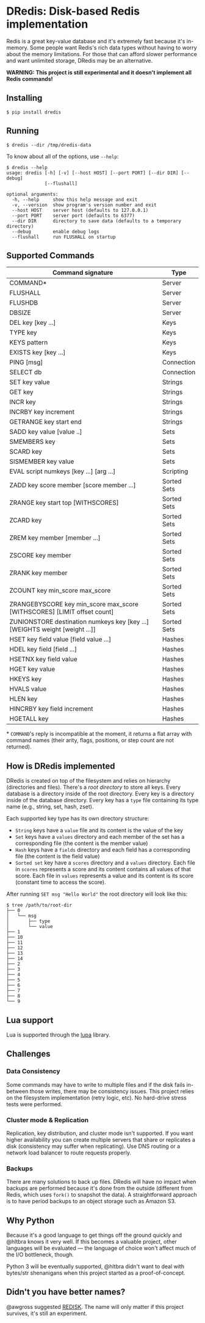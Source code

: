 # DRedis: Disk-based Redis implementation

Redis is a great key-value database and it's extremely fast because it's in-memory.
Some people want Redis's rich data types without having to worry about the memory limitations. For those
that can afford slower performance and want unlimited storage, DRedis may be an alternative.

**WARNING: This project is still experimental and it doesn't implement all Redis commands!**



## Installing

```shell
$ pip install dredis
```

## Running


```shell
$ dredis --dir /tmp/dredis-data
```

To know about all of the options, use `--help`:

```shell
$ dredis --help
usage: dredis [-h] [-v] [--host HOST] [--port PORT] [--dir DIR] [--debug]
              [--flushall]

optional arguments:
  -h, --help     show this help message and exit
  -v, --version  show program's version number and exit
  --host HOST    server host (defaults to 127.0.0.1)
  --port PORT    server port (defaults to 6377)
  --dir DIR      directory to save data (defaults to a temporary directory)
  --debug        enable debug logs
  --flushall     run FLUSHALL on startup
```

## Supported Commands

Command signature                            | Type
---------------------------------------------|-----
COMMAND\*                                    | Server
FLUSHALL                                     | Server
FLUSHDB                                      | Server
DBSIZE                                       | Server
DEL key [key ...]                            | Keys
TYPE key                                     | Keys
KEYS pattern                                 | Keys
EXISTS key [key ...]                         | Keys
PING [msg]                                   | Connection
SELECT db                                    | Connection
SET key value                                | Strings
GET key                                      | Strings
INCR key                                     | Strings
INCRBY key increment                         | Strings
GETRANGE key start end                       | Strings
SADD key value [value ..]                    | Sets
SMEMBERS key                                 | Sets
SCARD key                                    | Sets
SISMEMBER key value                          | Sets
EVAL script numkeys [key ...] [arg ...]      | Scripting
ZADD key score member [score member ...]     | Sorted Sets
ZRANGE key start top [WITHSCORES]            | Sorted Sets
ZCARD key                                    | Sorted Sets
ZREM key member [member ...]                 | Sorted Sets
ZSCORE key member                            | Sorted Sets
ZRANK key member                             | Sorted Sets
ZCOUNT key min_score max_score               | Sorted Sets
ZRANGEBYSCORE key min_score max_score [WITHSCORES] [LIMIT offset count] | Sorted Sets
ZUNIONSTORE destination numkeys key [key ...] [WEIGHTS weight [weight ...]] | Sorted Sets
HSET key field value [field value ...]       | Hashes
HDEL key field [field ...]                   | Hashes
HSETNX key field value                       | Hashes
HGET key value                               | Hashes
HKEYS key                                    | Hashes
HVALS value                                  | Hashes
HLEN key                                     | Hashes
HINCRBY key field increment                  | Hashes
HGETALL key                                  | Hashes

\* `COMMAND`'s reply is incompatible at the moment, it returns a flat array with command names (their arity, flags, positions, or step count are not returned). 


## How is DRedis implemented

DRedis is created on top of the filesystem and relies on hierarchy (directories and files).
There's a *root directory* to store all keys. Every database is a directory inside of the root directory.
Every key is a directory inside of the database directory. Every key has a `type` file containing its type name (e.g., string, set, hash, zset).

Each supported key type has its own directory structure:
* `String` keys have a `value` file and its content is the value of the key
* `Set` keys have a `values` directory and each member of the set has a corresponding file (the content is the member value)
* `Hash` keys have a `fields` directory and each field has a corresponding file (the content is the field value)
* `Sorted set` key have a `scores` directory and a `values` directory.
Each file in `scores` represents a score and its content contains all values of that score.
Each file in `values` represents a value and its content is its score (constant time to access the score).

After running `SET msg "Hello World"` the root directory will look like this:

```
$ tree /path/to/root-dir
├── 0
│   └── msg
│       ├── type
│       └── value
├── 1
├── 10
├── 11
├── 12
├── 13
├── 14
├── 2
├── 3
├── 4
├── 5
├── 6
├── 7
├── 8
└── 9

```

## Lua support

Lua is supported through the [lupa](https://github.com/scoder/lupa) library.


## Challenges

### Data Consistency

Some commands may have to write to multiple files and if the disk fails in-between those writes, there may be consistency issues.
This project relies on the filesystem implementation (retry logic, etc). No hard-drive stress tests were performed. 

### Cluster mode & Replication

Replication, key distribution, and cluster mode isn't supported.
If you want higher availability you can create multiple servers that share or replicates a disk (consistency may suffer when replicating).
Use DNS routing or a network load balancer to route requests properly.

### Backups

There are many solutions to back up files. DRedis will have no impact when backups are performed because it's done from the outside (different from Redis, which uses `fork()` to snapshot the data).
A straightforward approach is to have period backups to an object storage such as Amazon S3.


## Why Python

Because it's a good language to get things off the ground quickly and @hltbra knows it very well.
If this becomes a valuable project, other languages will be evaluated — the language of choice won't affect much of the I/O bottleneck, though. 

Python 3 will be eventually supported, @hltbra didn't want to deal with bytes/str shenanigans when this project started as a proof-of-concept.


## Didn't you have better names?

@awgross suggested [REDISK](https://twitter.com/awgross/status/1031962830633934849). The name will only matter if this project survives, it's still an experiment.
